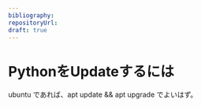 ```yaml
---
bibliography: 
repositoryUrl:
draft: true
---
```


# PythonをUpdateするには

ubuntu であれば、apt update && apt upgrade でよいはず。
